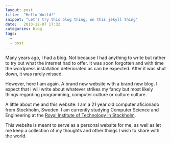 ```yaml
---
layout: post
title:  "Hello World!"
snippet: "Let's try this blog thing, on this jekyll thing"
date:   2013-12-07 17:32
categories: blog
tags:
  - 
  - post
---
```


Many years ago, I had a blog. Not because I had anything to write but rather
to try out what the internet had to offer. It was soon forgotten and with
time the wordpress installation deteriorated as can be expected. After it was 
shut down, it was rarely missed. 

However, here I am again. A brand new website with a brand new blog. I expect that
I will write about whatever strikes my fancy but most likely things regarding 
programming, computer culture or culture culture.

A little about me and this website: I am a 21 year old computer aficionado from
Stockholm, Sweden. I am currently studying Computer Science and Engineering
at the [Royal Institute of Technology in Stockholm](http://kth.se).

This website is meant to serve as a personal website for me, as well as let me
keep a collection of my thoughts and other things I wish to share with the world.
